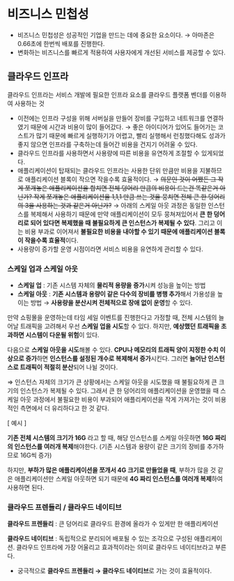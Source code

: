 # 비즈니스 민첩성

- 비즈니스 민첩성은 성공적인 기업을 만드는 데에 중요한 요소이다.
→ 아마존은 0.66초에 한번씩 배포를 진행한다.
- 변화하는 비즈니스를 빠르게 적용하여 사용자에게 개선된 서비스를 제공할 수 있다.

## 클라우드 인프라

클라우드 인프라는 서비스 개발에 필요한 인프라 요소를 클라우드 플랫폼 벤더를 이용하여 사용하는 것

- 이전에는 인프라 구성을 위해 서버실을 만들어 장비를 구입하고 네트워크를 연결하였기 때문에 시간과 비용이 많이 들어갔다.
→ 좋은 아이디어가 있어도 들어가는 코스트가 많기 때문에 빠르게 실행하기가 어렵고, 빨리 실행해서 런칭했다해도 성과가 좋지 않으면 인프라를 구축하는데 들어간 비용을 건지기 어려울 수 있다.
- 클라우드 인프라를 사용하면서 사용량에 따른 비용을 유연하게 조절할 수 있게되었다.
- 애플리케이션이 탑재되는 클라우드 인프라는 사용한 단위 만큼만 비용을 지불하므로 애플리케이션 블록이 작으면 작을수록 효율적이다.
→ ~~의문인 것이 어쨌든 그 작게 쪼개놓은 애플리케이션을 합치면 전체 덩어리 만큼의 비용이 드는건 똑같은거 아닌가? 작게 쪼개놓은 애플리케이션을 1,1,1 만큼 쓰는 것을 뭉치면 전체 큰 한 덩어리의 3을 사용하는 것과 같은거 아닌가?~~ 
→ 아래의 스케일 아웃 과정은 동일한 인스턴스를 복제해서 사용하기 때문에 만약 애플리케이션이 모두 뭉쳐져있어서 **큰 한 덩어리로 되어 있다면 복제했을 때 불필요하게 큰 인스턴스가 복제될 수 있다**. 그리고 이는 비용 부과로 이어져서 **불필요한 비용을 내야할 수 있기 때문에 애플리케이션 블록이 작을수록 효율적**이다.
- 사용량이 증가할 운영 시점이라면 서비스 비용을 유연하게 관리할 수 있다.

### 스케일 업과 스케일 아웃

- **스케일 업** : 기존 시스템 자체의 **물리적 용량을 증가**시켜 성능을 높이는 방법
- **스케일 아웃** : **기존 시스템과 용량이 같은 다수의 장비를 병행 추가**해서 가용성을 높이는 방법
→ **사용량을 분산시켜 전체적으로 장애 없이 운영**할 수 있다.

만약 쇼핑몰을 운영하는데 타임 세일 이벤트를 진행한다고 가정할 때, 전체 시스템의 늘어날 트래픽을 고려해서 우선 **스케일 업을 시도**할 수 있다. 하지만, **예상했던 트래픽을 초과하면 시스템이 다운될 위험**이 있다.

다음으로 **스케일 아웃을 시도**해볼 수 있다. **CPU나 메모리의 트래픽 양이 지정한 수치 이상으로 증가**하면 **인스턴스를 설정된 개수로 복제해서 증가**시킨다. 그러면 **늘어난 인스턴스로 트래픽이 적절히 분산**되어 나뉠 것이다.

⇒ 인스턴스 자체의 크기가 큰 상황에서는 스케일 아웃을 시도했을 때 불필요하게 큰 크기의 인스턴스가 복제될 수 있다. 그래서 큰 한 덩어리의 애플리케이션을 운영했을 때 스케일 아웃 과정에서 불필요한 비용이 부과되어 애플리케이션을 작게 가져가는 것이 비용적인 측면에서 더 유리하다고 한 것 같다.

[ 예시 ]

**기존 전체 시스템의 크기가 16G** 라고 할 때, 해당 인스턴스를 스케일 아웃하면 **16G 짜리의 인스턴스를 여러개 복제**해야한다. (기존 시스템과 용량이 같은 크기의 장비를 추가하므로 16G씩 증가) 

하지만, **부하가 많은 애플리케이션을 쪼개서 4G 크기로 만들었을 때**, 부하가 많을 것 같은 애플리케이션만 스케일 아웃하면 되기 때문에 **4G 짜리 인스턴스를 여러개 복제**하여 사용하면 된다.

### 클라우드 프렌들리 / 클라우드 네이티브

**클라우드 프렌들리** : 큰 덩어리로 클라우드 환경에 올라가 수 있게만 한 애플리케이션

**클라우드 네이티브** : 독립적으로 분리되어 배포될 수 있는 조각으로 구성된 애플리케이션. 클라우드 인프라에 가장 어울리고 효과적이라는 의미로 클라우드 네이티브라고 부른다.

- 궁극적으로 **클라우드 프렌들리 → 클라우드 네이티브**로 가는 것이 효율적이다.